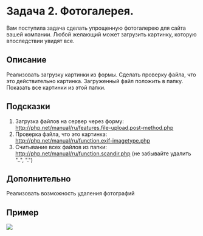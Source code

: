 # Задача 2. Фотогалерея.

Вам поступила задача сделать упрощенную фотогалерею для сайта вашей компании.
Любой желающий может загрузить картинку, которую впоследствии увидят все.

## Описание
Реализовать загрузку картинки из формы. Сделать проверку файла, что это действительно картинка. Загруженный файл положить в папку.
Показать все картинки из этой папки. 

## Подсказки
1. Загрузка файлов на сервер через форму: http://php.net/manual/ru/features.file-upload.post-method.php
2. Проверка файла, что это картинка: http://php.net/manual/ru/function.exif-imagetype.php
3. Считывание всех файлов из папки: http://php.net/manual/ru/function.scandir.php (не забывайте удалить "..", ".")


## Дополнительно

Реализовать возможность удаления фотографий

## Пример
![](https://i.imgur.com/W5wfX9A.png)
